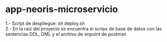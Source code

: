 # app-neoris-microservicio

1.- Script de despliegue: sh deploy.sh <br>
2.- En la raíz del proyecto se encuentra el scrips de base de datos con las sentencias DDL, DML y el archivo de enpoint de postman 